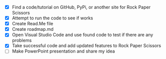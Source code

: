 - [x] Find a code/tutorial on GitHub, PyPi, or another site for Rock Paper Scissors 
- [x]  Attempt to run the code to see if works
- [x]  Create Read.Me file
 - [x] Create roadmap.md
 - [x] Open Visual Studio Code and use found code to test if there are any problems
 - [x] Take successful code and add updated features to Rock Paper Scissors
- [ ] Make PowerPoint presentation and share my idea 
